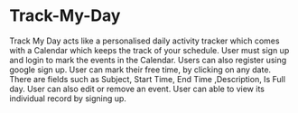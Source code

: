 # Track-My-Day
Track My Day acts like a personalised daily activity tracker which comes with a Calendar which keeps the track of your schedule. User must sign up and login to mark the events in the Calendar. Users can also register using google sign up. User can mark their free time, by clicking on any date. There are fields such as Subject, Start Time, End Time ,Description, Is Full day. User can also edit or remove an event. User can able to view its individual record by signing up.
